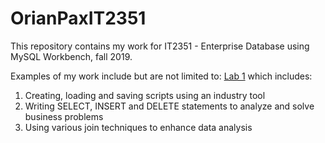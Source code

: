 # OrianPaxIT2351
This repository contains my work for IT2351 - Enterprise Database using MySQL Workbench, fall 2019.

Examples of my work include but are not limited to:
[Lab 1](https://github.com/stomp3c/OrianPaxIT2351/tree/master/Lab1) which includes:
    <ol>
      <li>Creating, loading and saving scripts using an industry tool</li>
      <li>Writing SELECT, INSERT and DELETE statements to analyze and solve business problems</li>
      <li>Using various join techniques to enhance data analysis</li>
    </ol>
  
  
  

